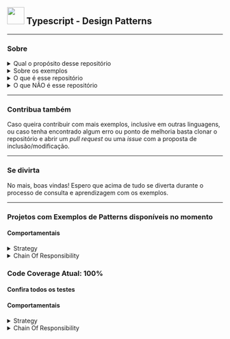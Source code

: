 ## <img src="https://cdn.worldvectorlogo.com/logos/typescript-2.svg" width="40"> Typescript - Design Patterns
---
### Sobre

<details><summary>
 Qual o propósito desse repositório </summary>
 <p>

Esse repositório tem o propósito de fornecer diversos exemplos práticos, para a comunidade _Dev_ e demais interessados, de cada um dos 23 padrões de projetos (Design Patterns) catalogados pela GoF (Gang of Four) no livro _Design Patterns Elements of Reusable Object-Oriented Software_. 

</p>
</details>

<details><summary>Sobre os exemplos</summary>
<p>

Os exemplos aqui reunidos podem ser adaptações de materiais encontrados em cursos, livros, artigos, talks, experiência profissional, dentre outros. Quando um exemplo for retirado de algum meio específico, terá recebido o devido crédito de autoria.

</p>
</details>

<details><summary>O que é esse repositório</summary>
<p>

Um guia de consulta com diversos exemplos aplicados para possibilitar o entendimento em variados contextos;

Para fins didáticos, os exemplos foram projetados com o objetivo de se aproximar da realidade, "injetando" algum pattern para resolução de um dado problema. 

Portanto, nesse _repo_ você poderá encontrar projetos maiores, onde o pattern é utilizado em algum trecho dele e não necessariamente encontrará somente o pattern.

Entretanto, em cada seção uma explicação sobre o Pattern utilizado e sua forma de uso, estará disponível.

</p>
</details>

<details><summary>O que NÃO é esse repositório</summary>
<p>

Uma referência completa e absoluta sobre Design Patterns e única fonte de resolução de um problema de Design de Código.

Existem várias abordagens possíveis e patterns diferentes que poderiam ser utilizados para resolução.

</p>
</details>

---

### Contribua também
Caso queira contribuir com mais exemplos, inclusive em outras linguagens, ou caso tenha encontrado algum erro ou ponto de melhoria basta clonar o repositório e abrir um _pull request_ ou uma _issue_ com a proposta de inclusão/modificação.

---
### Se divirta

No mais, boas vindas! Espero que acima de tudo se diverta durante o processo de consulta e aprendizagem com os exemplos. 

</p>

--- 

### Projetos com Exemplos de Patterns disponíveis no momento

#### Comportamentais

<details>

<summary> Strategy</summary>

- 01: [Street Fighter StoryTeller Example](./ts-patterns/01-comportamentais/01-strategy/01-example-street-fighter/)

- 02: [Payment Methods Example](./ts-patterns/01-comportamentais/01-strategy/02-example-payment-methods/)

</details>

<details>
<summary> Chain Of Responsibility</summary>

- 01: [Store Branches Example](./ts-patterns/01-comportamentais/02-chain-of-responsibility/01-example-storeBranches/)

- 02: [Market Service Example](./ts-patterns/01-comportamentais/02-chain-of-responsibility/02-example-marketService/)

</details>

### Code Coverage Atual: 100%

#### Confira todos os testes

#### Comportamentais


<details>

<summary> Strategy</summary>

- 01: [Street Fighter StoryTeller Test](./ts-patterns/tests/01-comportamentais/01-strategy/01-example-street-fighter/)

- 02: [Payment Methods Test](./ts-patterns/tests/01-comportamentais/01-strategy/02-example-payment-methods/)

</details>

<details>
<summary> Chain Of Responsibility</summary>

- 01: [Store Branches Test](./ts-patterns/tests/01-comportamentais/02-chain-of-responsibility/01-example-storeBranches/)

- 02: [Market Service Test](./ts-patterns/tests/01-comportamentais/02-chain-of-responsibility/02-example-marketService/)

</details>
